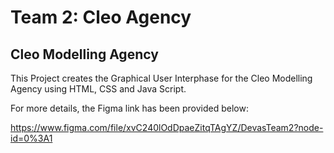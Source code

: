 # Team 2: Cleo Agency

## Cleo Modelling Agency

This Project creates the Graphical User Interphase for the Cleo Modelling Agency using HTML, CSS and Java Script. 

For more details, the Figma link has been provided below:

https://www.figma.com/file/xvC240lOdDpaeZitqTAgYZ/DevasTeam2?node-id=0%3A1
